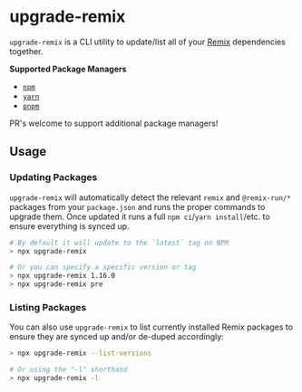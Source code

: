 # upgrade-remix

`upgrade-remix` is a CLI utility to update/list all of your [Remix](https://remix.run) dependencies together.

**Supported Package Managers**

- [`npm`](https://www.npmjs.com)
- [`yarn`](https://yarnpkg.com)
- [`pnpm`](https://pnpm.io)

PR's welcome to support additional package managers!

## Usage

### Updating Packages

`upgrade-remix` will automatically detect the relevant `remix` and `@remix-run/*` packages from your `package.json` and runs the proper commands to upgrade them. Once updated it runs a full `npm ci`/`yarn install`/etc. to ensure everything is synced up.

```bash
# By default it will update to the `latest` tag on NPM
> npx upgrade-remix

# Or you can specify a specific version or tag
> npx upgrade-remix 1.16.0
> npx upgrade-remix pre
```

### Listing Packages

You can also use `upgrade-remix` to list currently installed Remix packages to ensure they are synced up and/or de-duped accordingly:

```bash
> npx upgrade-remix --list-versions

# Or using the "-l" shorthand
> npx upgrade-remix -l
```
